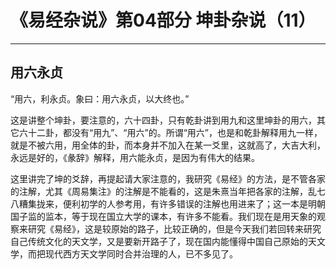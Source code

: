 # 《易经杂说》第04部分 坤卦杂说（11）

------

## 用六永贞

“用六，利永贞。象曰：用六永贞，以大终也。”

这是讲整个坤卦，要注意的，六十四卦，只有乾卦讲到用九和这里坤卦的用六，其它六十二卦，都没有“用九”、“用六”的。所谓“用六”，也是和乾卦解释用九一样，就是不被六用，用全体的卦，而本身并不加入在某一爻里，这就高了，大吉大利，永远是好的，《彖辞》解释，用六能永贞，是因为有伟大的结果。

这里讲完了坤的爻辞，再提起请大家注意的，我研究《易经》的方法，是不管各家的注解，尤其《周易集注》的注解是不能看的，这是朱熹当年把各家的注解，乱七八糟集拢来，便利初学的人参考用，有许多错误的注解也用进来了；这一本是明朝国子监的监本，等于现在国立大学的课本，有许多不能看。我们现在是用天象的观察来研究《易经》，这是较原始的路子，比较正确的，但是今天我们若回转来研究自己传统文化的天文学，又是要新开路子了，现在国内能懂得中国自己原始的天文学，而把现代西方天文学同时合并治理的人，已不多见了。